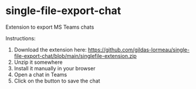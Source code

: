 # single-file-export-chat
Extension to export MS Teams chats

Instructions:
1. Download the extension here: https://github.com/gildas-lormeau/single-file-export-chat/blob/main/singlefile-extension.zip
2. Unzip it somewhere
3. Install it manually in your browser
4. Open a chat in Teams
5. Click on the button to save the chat
